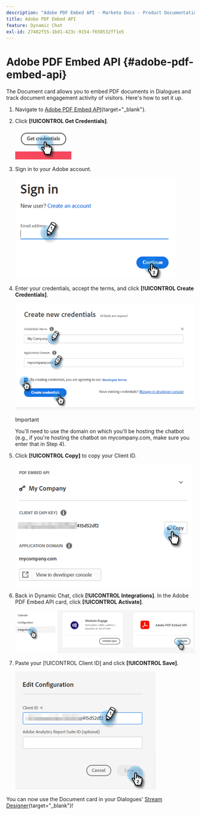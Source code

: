 ```yaml
---
description: "Adobe PDF Embed API - Marketo Docs - Product Documentation"
title: Adobe PDF Embed API
feature: Dynamic Chat
exl-id: 27482f55-1bd1-423c-9154-f650532ff1e5
---
```

# Adobe PDF Embed API {#adobe-pdf-embed-api}

The Document card allows you to embed PDF documents in Dialogues and track document engagement activity of visitors. Here's how to set it up.

1. Navigate to [Adobe PDF Embed API](https://udp.adobe.io/document-services/apis/pdf-embed/){target="_blank"}.

1. Click **[!UICONTROL Get Credentials]**.

   ![](assets/adobe-pdf-embed-api-1.png)

1. Sign in to your Adobe account.

   ![](assets/adobe-pdf-embed-api-2.png)

1. Enter your credentials, accept the terms, and click **[!UICONTROL Create Credentials]**.

   ![](assets/adobe-pdf-embed-api-3.png)

   >[!IMPORTANT]
   >
   >You'll need to use the domain on which you'll be hosting the chatbot (e.g., if you're hosting the chatbot on mycompany.com, make sure you enter that in Step 4).

1. Click **[!UICONTROL Copy]** to copy your Client ID.

   ![](assets/adobe-pdf-embed-api-4.png)

1. Back in Dynamic Chat, click **[!UICONTROL Integrations]**. In the Adobe PDF Embed API card, click **[!UICONTROL Activate]**.

   ![](assets/adobe-pdf-embed-api-5.png)

1. Paste your [!UICONTROL Client ID] and click **[!UICONTROL Save]**.

   ![](assets/adobe-pdf-embed-api-6.png)

You can now use the Document card in your Dialogues' [Stream Designer](/help/marketo/product-docs/demand-generation/dynamic-chat/automated-chat/stream-designer.md){target="_blank"}!
